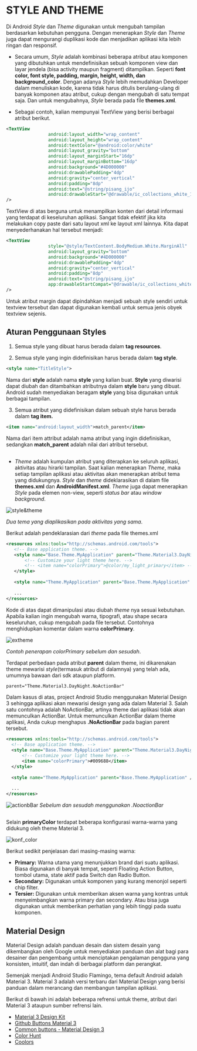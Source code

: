 # STYLE AND THEME

Di Android *Style* dan *Theme* digunakan untuk mengubah tampilan berdasarkan kebutuhan pengguna. Dengan menerapkan *Style* dan *Theme* juga dapat mengurangi duplikasi kode dan menjadikan aplikasi kita lebih ringan dan responsif.

-  Secara umum, *Style* adalah kombinasi beberapa atribut atau komponen yang dibutuhkan untuk mendefinisikan sebuah komponen view dan layar jendela (bisa activity maupun fragment) ditampilkan. Seperti **font color, font style, padding, margin, height, width, dan background_color**.
Dengan adanya *Style* lebih memudahkan Developer dalam menuliskan kode, karena tidak harus ditulis berulang-ulang di banyak komponen atau atribut, cukup dengan mengubah di satu tempat saja. Dan untuk mengubahnya, *Style* berada pada file **themes.xml**.

-  Sebagai contoh, kalian mempunyai TextView yang berisi berbagai atribut berikut.
```xml
<TextView
                android:layout_width="wrap_content"
                android:layout_height="wrap_content"
                android:textColor="@android:color/white"
                android:layout_gravity="bottom"
                android:layout_marginStart="16dp"
                android:layout_marginBottom="16dp"
                android:background="#4D000000"
                android:drawablePadding="4dp"
                android:gravity="center_vertical"
                android:padding="8dp"
                android:text="@string/pisang_ijo"
                android:drawableStart="@drawable/ic_collections_white_18dp"
/>
```
TextView di atas berguna untuk menampilkan konten dari detail informasi yang terdapat di keseluruhan aplikasi. Sangat tidak efektif jika kita melakukan copy paste dari satu layout xml ke layout xml lainnya. Kita dapat menyederhanakan hal tersebut menjadi:

```xml
<TextView
                style="@style/TextContent.BodyMedium.White.MarginAll"
                android:layout_gravity="bottom"
                android:background="#4D000000"
                android:drawablePadding="4dp"
                android:gravity="center_vertical"
                android:padding="8dp"
                android:text="@string/pisang_ijo"
                app:drawableStartCompat="@drawable/ic_collections_white_18dp"
/>
```
Untuk atribut margin dapat dipindahkan menjadi sebuah style sendiri untuk textview tersebut dan dapat digunakan kembali untuk semua jenis obyek textview sejenis.

## Aturan Penggunaan Styles

1. Semua style yang dibuat harus berada dalam **tag resources**.

2. Semua style yang ingin didefinisikan harus berada dalam **tag style**.
```xml
<style name="TitleStyle">
```
Nama dari **style** adalah nama **style** yang kalian buat. **Style** yang diwarisi dapat diubah dan ditambahkan atributnya dalam **style** baru yang  dibuat. Android sudah menyediakan beragam **style** yang bisa digunakan untuk berbagai tampilan.

3. Semua atribut yang didefinisikan dalam sebuah style harus berada dalam **tag item.**
```xml
<item name="android:layout_width">match_parent</item>
```

Nama dari item attribut adalah nama atribut yang ingin didefinisikan, sedangkan **match_parent** adalah nilai dari atribut tersebut.

##

-  *Theme* adalah kumpulan atribut yang diterapkan ke seluruh aplikasi, aktivitas atau hirarki tampilan. Saat kalian menerapkan *Theme*, maka setiap tampilan aplikasi atau aktivitas akan menerapkan atribut tema yang didukungnya. *Style* dan *theme* dideklarasikan di dalam file **themes.xml** dan **AndroidManifest.xml**. *Theme* juga dapat menerapkan *Style* pada elemen non-view, seperti *status bar* atau *window background*.

![style&theme](assets/style&theme.png)

*Dua tema yang diaplikasikan pada aktivitas yang sama*.

Berikut adalah pendeklarasian dari *theme* pada file themes.xml 

```xml
<resources xmlns:tools="http://schemas.android.com/tools">
   <!-- Base application theme. -->
   <style name="Base.Theme.MyApplication" parent="Theme.Material3.DayNight.NoActionBar">
       <!-- Customize your light theme here. -->
       <!-- <item name="colorPrimary">@color/my_light_primary</item> -->
   </style>
 
   <style name="Theme.MyApplication" parent="Base.Theme.MyApplication" />
 
   ...
</resources>
```

Kode di atas dapat dimanipulasi atau diubah *theme* nya sesuai kebutuhan. Apabila kalian ingin mengubah warna, tipografi, atau shape secara keseluruhan, cukup mengubah pada file tersebut. Contohnya menghidupkan komentar dalam warna **colorPrimary**.

![extheme](assets/extheme.png)

*Contoh penerapan colorPrimary sebelum dan sesudah*.

Terdapat perbedaan pada atribut **parent** dalam theme, ini dikarenakan theme mewarisi *style*(termasuk atribut di dalamnya) yang telah ada, umumnya bawaan dari sdk ataupun platform.
```xml
parent="Theme.Material3.DayNight.NoActionBar"
```

Dalam kasus di atas, project Android Studio menggunakan Material Design 3 sehingga aplikasi akan mewarisi design yang ada dalam Material 3. Salah satu contohnya adalah NoActionBar, artinya theme dari aplikasi tidak akan memunculkan ActionBar. Untuk memunculkan ActionBar dalam theme aplikasi, Anda cukup menghapus **.NoActionBar** pada bagian parent tersebut.

```xml
<resources xmlns:tools="http://schemas.android.com/tools">
  <!-- Base application theme. -->
  <style name="Base.Theme.MyApplication" parent="Theme.Material3.DayNight">
      <!-- Customize your light theme here. -->
      <item name="colorPrimary">#009688</item>
  </style>
 
  <style name="Theme.MyApplication" parent="Base.Theme.MyApplication" />
  
  ...
</resources>
```

  ![actionbBar](assets/actionBar.png)
*Sebelum dan sesudah menggunakan .NoactionBar*

##

Selain **primaryColor** terdapat beberapa konfigurasi warna-warna yang didukung oleh theme Material 3.

  ![konf_color](assets/konf_color.jpeg)

Berikut sedikit penjelasan dari masing-masing warna:
  
-  **Primary:** Warna utama yang menunjukkan brand dari suatu aplikasi. Biasa digunakan di banyak tempat, seperti Floating Action Button, tombol utama, state aktif pada Switch dan Radio Button.
-  **Secondary:** Digunakan untuk komponen yang kurang menonjol seperti chip filter.
-  **Tersier:** Digunakan untuk memberikan aksen warna yang kontras untuk menyeimbangkan warna primary dan secondary. Atau bisa juga digunakan untuk memberikan perhatian yang lebih tinggi pada suatu komponen.


## Material Design
Material Design adalah panduan desain dan sistem desain yang dikembangkan oleh Google untuk menyediakan panduan dan alat bagi para desainer dan pengembang untuk menciptakan pengalaman pengguna yang konsisten, intuitif, dan indah di berbagai platform dan perangkat.

Semenjak menjadi Android Studio Flamingo, tema default Android adalah Material 3.  Material 3 adalah versi terbaru dari Material Design yang berisi panduan dalam merancang dan membangun tampilan aplikasi.

Berikut di bawah ini adalah beberapa refrensi untuk theme, atribut dari Material 3 ataupun sumber refrensi lain.

-  [Material 3 Design Kit](https://www.figma.com/community/file/1035203688168086460/material-3-design-kit)
-  [Github Buttons Material 3](https://github.com/material-components/material-components-android/blob/master/docs/components/Button.md#text-label-attributes)
-  [Common buttons - Material Design 3](https://m3.material.io/components/buttons/overview)
-  [Color Hunt](https://colorhunt.co/)
-  [Coolors](https://coolors.co/)
